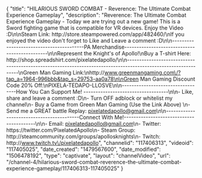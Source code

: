 {
    "title": "HILARIOUS SWORD COMBAT - Reverence: The Ultimate Combat Experience Gameplay",
    "description": "Reverence: The Ultimate Combat Experience Gameplay - Today we are trying out a new game!  This is a Sword fighting game that is compatible for VR devices.  Enjoy the Video :D\n\nSteam Link: http:\/\/store.steampowered.com\/app\/482460\/\nIf you enjoyed the video don't forget to Like and Leave a comment :D\n\n-----------------------------------------PA Merchandise----------------------------------------------\n\nRepresent the Knight's of Apollo!\nBuy a T-shirt Here: http:\/\/shop.spreadshirt.com\/pixelatedapollo\/\n\n---------------------------------------------------------------------------------------------------------------\nGreen Man Gaming Link:\nhttp:\/\/www.greenmangaming.com\/?tap_a=1964-996bbb&tap_s=29753-aa0a78\n\nGreen Man Gaming Discount Code 20% Off:\nPIXELA-TEDAPO-LLOSVE\n\n----------------------------------How You Can Support Me! -----------------------------------\n\n- Like, share and leave a comment :D\n- Turn OFF adblock or whitelist my channel\n- Buy a Game from Green Man Gaming (Use the Link Above) \n- Send me a GREAT battle Replay: pixelatedapollo@gmail.com\n\n------------------------------------------Connect With Me!-----------------------------------------\n\n- Email: pixelatedapollo@gmail.com\n- Twitter: https:\/\/twitter.com\/PixelatedApollo\n- Steam Group:  http:\/\/steamcommunity.com\/groups\/apollosknights\n- Twitch: http:\/\/www.twitch.tv\/pixelatedapollo",
    "channelid": "117406313",
    "videoid": "117405025",
    "date_created": "1479567600",
    "date_modified": "1506478192",
    "type": "captivate",
    "layout": "channelVideo",
    "url": "\/channel-4\/hilarious-sword-combat-reverence-the-ultimate-combat-experience-gameplay\/117406313-117405025"
}
